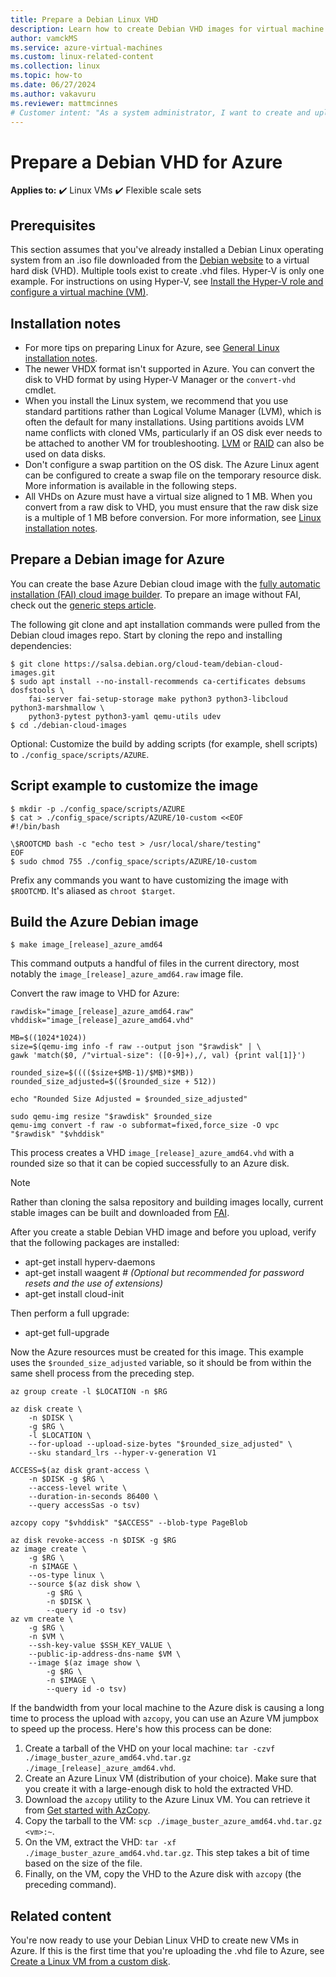 ```yaml
---
title: Prepare a Debian Linux VHD 
description: Learn how to create Debian VHD images for virtual machine deployments in Azure.
author: vamckMS
ms.service: azure-virtual-machines
ms.custom: linux-related-content
ms.collection: linux
ms.topic: how-to
ms.date: 06/27/2024
ms.author: vakavuru
ms.reviewer: mattmcinnes
# Customer intent: "As a system administrator, I want to create and upload a Debian VHD image to Azure, so that I can deploy virtual machines efficiently in a cloud environment."
---
```


# Prepare a Debian VHD for Azure

**Applies to:** :heavy_check_mark: Linux VMs :heavy_check_mark: Flexible scale sets

## Prerequisites

This section assumes that you've already installed a Debian Linux operating system from an .iso file downloaded from the [Debian website](https://www.debian.org/distrib/) to a virtual hard disk (VHD). Multiple tools exist to create .vhd files. Hyper-V is only one example. For instructions on using Hyper-V, see [Install the Hyper-V role and configure a virtual machine (VM)](/previous-versions/windows/it-pro/windows-server-2012-R2-and-2012/hh846766(v=ws.11)).

## Installation notes

* For more tips on preparing Linux for Azure, see [General Linux installation notes](create-upload-generic.md#general-linux-installation-notes).
* The newer VHDX format isn't supported in Azure. You can convert the disk to VHD format by using Hyper-V Manager or the `convert-vhd` cmdlet.
* When you install the Linux system, we recommend that you use standard partitions rather than Logical Volume Manager (LVM), which is often the default for many installations. Using partitions avoids LVM name conflicts with cloned VMs, particularly if an OS disk ever needs to be attached to another VM for troubleshooting. [LVM](/previous-versions/azure/virtual-machines/linux/configure-lvm) or [RAID](/previous-versions/azure/virtual-machines/linux/configure-raid) can also be used on data disks.
* Don't configure a swap partition on the OS disk. The Azure Linux agent can be configured to create a swap file on the temporary resource disk. More information is available in the following steps.
* All VHDs on Azure must have a virtual size aligned to 1 MB. When you convert from a raw disk to VHD, you must ensure that the raw disk size is a multiple of 1 MB before conversion. For more information, see [Linux installation notes](create-upload-generic.md#general-linux-installation-notes).

## Prepare a Debian image for Azure

You can create the base Azure Debian cloud image with the [fully automatic installation (FAI) cloud image builder](https://salsa.debian.org/cloud-team/debian-cloud-images). To prepare an image without FAI, check out the [generic steps article](./create-upload-generic.md).

The following git clone and apt installation commands were pulled from the Debian cloud images repo. Start by cloning the repo and installing dependencies:

```
$ git clone https://salsa.debian.org/cloud-team/debian-cloud-images.git
$ sudo apt install --no-install-recommends ca-certificates debsums dosfstools \
    fai-server fai-setup-storage make python3 python3-libcloud python3-marshmallow \
    python3-pytest python3-yaml qemu-utils udev
$ cd ./debian-cloud-images
```

Optional: Customize the build by adding scripts (for example, shell scripts) to `./config_space/scripts/AZURE`.

## Script example to customize the image

```
$ mkdir -p ./config_space/scripts/AZURE
$ cat > ./config_space/scripts/AZURE/10-custom <<EOF
#!/bin/bash

\$ROOTCMD bash -c "echo test > /usr/local/share/testing"
EOF
$ sudo chmod 755 ./config_space/scripts/AZURE/10-custom
```

Prefix any commands you want to have customizing the image with `$ROOTCMD`. It's aliased as `chroot $target`.

## Build the Azure Debian image

```
$ make image_[release]_azure_amd64
```

This command outputs a handful of files in the current directory, most notably the `image_[release]_azure_amd64.raw` image file.

Convert the raw image to VHD for Azure:

```
rawdisk="image_[release]_azure_amd64.raw"
vhddisk="image_[release]_azure_amd64.vhd"

MB=$((1024*1024))
size=$(qemu-img info -f raw --output json "$rawdisk" | \
gawk 'match($0, /"virtual-size": ([0-9]+),/, val) {print val[1]}')

rounded_size=$(((($size+$MB-1)/$MB)*$MB))
rounded_size_adjusted=$(($rounded_size + 512))

echo "Rounded Size Adjusted = $rounded_size_adjusted"

sudo qemu-img resize "$rawdisk" $rounded_size
qemu-img convert -f raw -o subformat=fixed,force_size -O vpc "$rawdisk" "$vhddisk"
```

This process creates a VHD `image_[release]_azure_amd64.vhd` with a rounded size so that it can be copied successfully to an Azure disk.

>[!NOTE]
> Rather than cloning the salsa repository and building images locally, current stable images can be built and downloaded from [FAI](https://fai-project.org/FAIme/cloud/).

After you create a stable Debian VHD image and before you upload, verify that the following packages are installed:

* apt-get install hyperv-daemons
* apt-get install waagent # *(Optional but recommended for password resets and the use of extensions)*
* apt-get install cloud-init

Then perform a full upgrade:

* apt-get full-upgrade

Now the Azure resources must be created for this image. This example uses the `$rounded_size_adjusted` variable, so it should be from within the same shell process from the preceding step.

```
az group create -l $LOCATION -n $RG

az disk create \
    -n $DISK \
    -g $RG \
    -l $LOCATION \
    --for-upload --upload-size-bytes "$rounded_size_adjusted" \
    --sku standard_lrs --hyper-v-generation V1

ACCESS=$(az disk grant-access \
    -n $DISK -g $RG \
    --access-level write \
    --duration-in-seconds 86400 \
    --query accessSas -o tsv)

azcopy copy "$vhddisk" "$ACCESS" --blob-type PageBlob

az disk revoke-access -n $DISK -g $RG
az image create \
    -g $RG \
    -n $IMAGE \
    --os-type linux \
    --source $(az disk show \
        -g $RG \
        -n $DISK \
        --query id -o tsv)
az vm create \
    -g $RG \
    -n $VM \
    --ssh-key-value $SSH_KEY_VALUE \
    --public-ip-address-dns-name $VM \
    --image $(az image show \
        -g $RG \
        -n $IMAGE \
        --query id -o tsv)
```

If the bandwidth from your local machine to the Azure disk is causing a long time to process the upload with `azcopy`, you can use an Azure VM jumpbox to speed up the process. Here's how this process can be done:

1. Create a tarball of the VHD on your local machine: `tar -czvf ./image_buster_azure_amd64.vhd.tar.gz ./image_[release]_azure_amd64.vhd`.
1. Create an Azure Linux VM (distribution of your choice). Make sure that you create it with a large-enough disk to hold the extracted VHD.
1. Download the `azcopy` utility to the Azure Linux VM. You can retrieve it from [Get started with AzCopy](/azure/storage/common/storage-use-azcopy-v10#download-azcopy).
1. Copy the tarball to the VM: `scp ./image_buster_azure_amd64.vhd.tar.gz <vm>:~`.
1. On the VM, extract the VHD: `tar -xf ./image_buster_azure_amd64.vhd.tar.gz`. This step takes a bit of time based on the size of the file.
1. Finally, on the VM, copy the VHD to the Azure disk with `azcopy` (the preceding command).

## Related content

You're now ready to use your Debian Linux VHD to create new VMs in Azure. If this is the first time that you're uploading the .vhd file to Azure, see [Create a Linux VM from a custom disk](./upload-vhd.md#option-1-upload-a-vhd).
